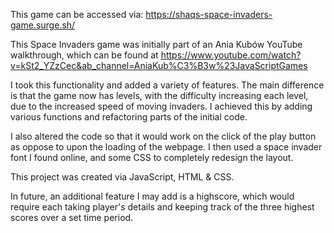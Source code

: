 This game can be accessed via: https://shaqs-space-invaders-game.surge.sh/

This Space Invaders game was initially part of an Ania Kubów YouTube walkthrough, which can be found at https://www.youtube.com/watch?v=kSt2_YZzCec&ab_channel=AniaKub%C3%B3w%23JavaScriptGames

I took this functionality and added a variety of features. The main difference is that the game now has levels, with the difficulty increasing each level, due to the increased speed of moving invaders. I achieved this by adding various functions and refactoring parts of the initial code.

I also altered the code so that it would work on the click of the play button as oppose to upon the loading of the webpage. I then used a space invader font I found online, and some CSS to completely redesign the layout.

This project was created via JavaScript, HTML & CSS.

In future, an additional feature I may add is a highscore, which would require each taking player's details and keeping track of the three highest scores over a set time period.